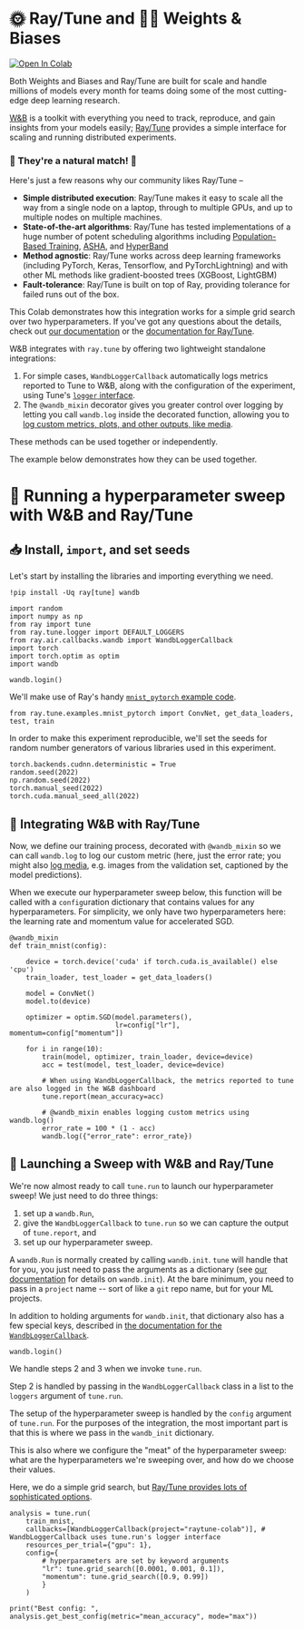 
# 🌞 Ray/Tune and 🏋️‍♀️ Weights & Biases 

<a href="https://colab.research.google.com/github/wandb/examples/blob/master/colabs/raytune/RayTune_with_wandb.ipynb" target="_parent"><img src="https://colab.research.google.com/assets/colab-badge.svg" alt="Open In Colab"/></a>

Both Weights and Biases and Ray/Tune are built for scale and handle millions of models every month for teams doing some of the most cutting-edge deep learning research.

[W&B](https://wandb.com) is a toolkit with everything you need to track, reproduce, and gain insights from your models easily; [Ray/Tune](https://docs.ray.io/en/latest/tune/) provides a simple interface for scaling and running distributed experiments.

### 🤝 They're a natural match! 🤝

Here's just a few reasons why our community likes Ray/Tune –

* **Simple distributed execution**: Ray/Tune makes it easy to scale all the way from a single node on a laptop, through to multiple GPUs, and up to multiple nodes on multiple machines.
* **State-of-the-art algorithms**: Ray/Tune has tested implementations of a huge number of potent scheduling algorithms including
[Population-Based Training](https://docs.ray.io/en/latest/tune/tutorials/tune-advanced-tutorial.html),
[ASHA](https://docs.ray.io/en/master/tune/tutorials/tune-tutorial.html#early-stopping-with-asha),
and
[HyperBand](https://docs.ray.io/en/latest/tune/api_docs/schedulers.html#hyperband-tune-schedulers-hyperbandscheduler)
* **Method agnostic**: Ray/Tune works across deep learning frameworks (including PyTorch, Keras, Tensorflow, and PyTorchLightning) and with other ML methods like gradient-boosted trees (XGBoost, LightGBM)
* **Fault-tolerance**: Ray/Tune is built on top of Ray, providing tolerance for failed runs out of the box.

This Colab demonstrates how this integration works for a simple grid search over two hyperparameters. If you've got any questions about the details,
check out
[our documentation](https://docs.wandb.com/library/integrations/ray-tune)
or the
[documentation for Ray/Tune](https://docs.ray.io/en/master/tune/api_docs/integration.html#weights-and-biases-tune-integration-wandb).


W&B integrates with `ray.tune` by offering two lightweight standalone integrations:

1. For simple cases, `WandbLoggerCallback` automatically logs metrics reported to Tune to W&B, along with the configuration of the experiment, using Tune's [`logger` interface](https://docs.ray.io/en/latest/tune/api_docs/logging.html).
2. The `@wandb_mixin` decorator gives you greater control over logging by letting you call `wandb.log` inside the decorated function, allowing you to [log custom metrics, plots, and other outputs, like media](https://colab.research.google.com/github/wandb/examples/blob/master/colabs/wandb-log/Log_(Almost)_Anything_with_W%26B_Media.ipynb).

These methods can be used together or independently.

The example below demonstrates how they can be used together.

# 🧹 Running a hyperparameter sweep with W&B and Ray/Tune

## 📥 Install, `import`, and set seeds


Let's start by installing the libraries and importing everything we need.



```
!pip install -Uq ray[tune] wandb
```


```
import random
import numpy as np
from ray import tune
from ray.tune.logger import DEFAULT_LOGGERS
from ray.air.callbacks.wandb import WandbLoggerCallback
import torch
import torch.optim as optim
import wandb
```


```
wandb.login()
```

We'll make use of Ray's handy [`mnist_pytorch` example code](https://github.com/ray-project/ray/blob/master/python/ray/tune/examples/mnist_pytorch.py).


```
from ray.tune.examples.mnist_pytorch import ConvNet, get_data_loaders, test, train
```

In order to make this experiment reproducible, we'll set the seeds for random number generators of various libraries used in this experiment.


```
torch.backends.cudnn.deterministic = True
random.seed(2022)
np.random.seed(2022)
torch.manual_seed(2022)
torch.cuda.manual_seed_all(2022)
```

## 🤝 Integrating W&B with Ray/Tune

Now, we define our training process, decorated with `@wandb_mixin` so we can call `wandb.log` to log our custom metric
(here, just the error rate; you might also [log media](https://docs.wandb.com/library/log#media), e.g. images from the validation set, captioned by the model predictions).

When we execute our hyperparameter sweep below,
this function will be called with a `config`uration dictionary
that contains values for any hyperparameters.
For simplicity, we only have two hyperparameters here:
the learning rate and momentum value for accelerated SGD.


```
@wandb_mixin
def train_mnist(config):

    device = torch.device('cuda' if torch.cuda.is_available() else 'cpu')
    train_loader, test_loader = get_data_loaders()

    model = ConvNet()
    model.to(device)

    optimizer = optim.SGD(model.parameters(),
                          lr=config["lr"], momentum=config["momentum"])
    
    for i in range(10):
        train(model, optimizer, train_loader, device=device)
        acc = test(model, test_loader, device=device)

        # When using WandbLoggerCallback, the metrics reported to tune are also logged in the W&B dashboard
        tune.report(mean_accuracy=acc)

        # @wandb_mixin enables logging custom metrics using wandb.log()
        error_rate = 100 * (1 - acc)
        wandb.log({"error_rate": error_rate})
```

## 🚀 Launching a Sweep with W&B and Ray/Tune

We're now almost ready to call `tune.run` to launch our hyperparameter sweep!
We just need to do three things:
1. set up a `wandb.Run`,
2. give the `WandbLoggerCallback` to `tune.run` so we can capture the output of `tune.report`, and
3. set up our hyperparameter sweep.

A `wandb.Run` is normally created by calling `wandb.init`.
`tune` will handle that for you, you just need to pass
the arguments as a dictionary
(see [our documentation](https://docs.wandb.com/library/init) for details on `wandb.init`).
At the bare minimum, you need to pass in a `project` name --
sort of like a `git` repo name, but for your ML projects.

In addition to holding arguments for `wandb.init`,
that dictionary also has a few special keys, described in
[the documentation for the `WandbLoggerCallback`](https://docs.ray.io/en/master/tune/tutorials/tune-wandb.html).


```
wandb.login()
```

We handle steps 2 and 3 when we invoke `tune.run`.

Step 2 is handled by passing in the `WandbLoggerCallback` class in a list
to the `loggers` argument of `tune.run`.

The setup of the hyperparameter sweep is handled by the
`config` argument of `tune.run`.
For the purposes of the integration,
the most important part is that this is where we pass in the `wandb_init`
dictionary.

This is also where we configure the "meat" of the hyperparameter sweep:
what are the hyperparameters we're sweeping over,
and how do we choose their values.

Here, we do a simple grid search, but
[Ray/Tune provides lots of sophisticated options](https://docs.ray.io/en/latest/tune/api_docs/suggestion.html).


```
analysis = tune.run(
    train_mnist,
    callbacks=[WandbLoggerCallback(project="raytune-colab")], # WandbLoggerCallback uses tune.run's logger interface
    resources_per_trial={"gpu": 1},
    config={
        # hyperparameters are set by keyword arguments
        "lr": tune.grid_search([0.0001, 0.001, 0.1]),
        "momentum": tune.grid_search([0.9, 0.99])
        }
    )

```


```
print("Best config: ", analysis.get_best_config(metric="mean_accuracy", mode="max"))
```
